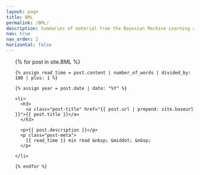 ```yaml
---
layout: page
title: BML
permalink: /BML/
description: Summaries of material from the Bayesian Machine Learning course taught in the Hebrew University
nav: true
nav_order: 2
horizontal: false
---
```


<!-- {% for summary in site.BML %}
  <h2>
    <a href="{{ summary.url }}">
      {{ summary.title }}
    </a>
  </h2>
{% endfor %} -->

<div class="post">

  <ul class="post-list">
    {% for post in site.BML %}

    {% assign read_time = post.content | number_of_words | divided_by: 180 | plus: 1 %}

    {% assign year = post.date | date: "%Y" %}

    <li>
      <h3>
        <a class="post-title" href="{{ post.url | prepend: site.baseurl }}">{{ post.title }}</a>
      </h3>

      <p>{{ post.description }}</p>
      <p class="post-meta">
        {{ read_time }} min read &nbsp; &middot; &nbsp;
      </p>

    </li>

    {% endfor %}
  </ul>

</div>
